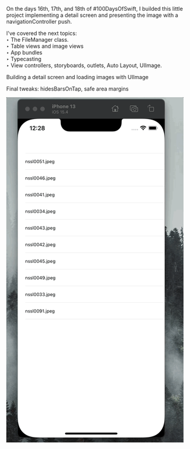 On the days 16th, 17th, and 18th of #100DaysOfSwift, I builded this little project implementing a detail screen and presenting the image with a navigationController push. <br>

I've covered the next topics:<br>
‣ The FileManager class.<br>
‣ Table views and image views<br>
‣ App bundles<br>
‣ Typecasting<br>
‣ View controllers, storyboards, outlets, Auto Layout, UIImage.<br>

Building a detail screen and loading images with UIImage<br>

Final tweaks: hidesBarsOnTap, safe area margins<br>

![Project evidence](https://github.com/untalsebastianb/iOSPortfolioProjects/blob/main/100DaysOfSwiftProjects/Project1/av2.gif)
